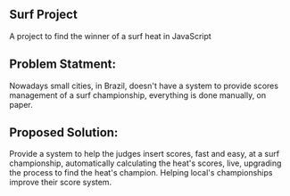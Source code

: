 ## Surf Project

A project to find the winner of a surf heat in JavaScript


## Problem Statment:

Nowadays small cities, in Brazil, doesn't have a system to provide scores management of a surf championship, everything is done manually, on paper.


## Proposed Solution:

Provide a system to help the judges insert scores, fast and easy, at a surf championship, automatically calculating the heat's scores, live, upgrading the process to find the heat's champion. Helping local's championships improve their score system.

